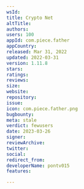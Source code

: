 ```yaml
---
wsId: 
title: Crypto Net
altTitle: 
authors: 
users: 100
appId: com.piece.father
appCountry: 
released: Mar 31, 2022
updated: 2022-03-31
version: 1.11.8
stars: 
ratings: 
reviews: 
size: 
website: 
repository: 
issue: 
icon: com.piece.father.png
bugbounty: 
meta: stale
verdict: fewusers
date: 2023-03-26
signer: 
reviewArchive: 
twitter: 
social: 
redirect_from: 
developerName: pontv015
features: 

---
```


